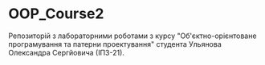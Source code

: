 # OOP_Course2
Репозиторій з лабораторними роботами з курсу "Об'єктно-орієнтоване програмування та патерни проектування"
студента Ульянова Олександра Сергйовича (ІПЗ-21).
